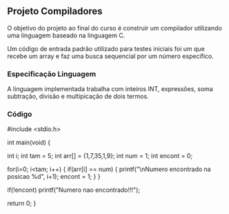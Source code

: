 ## Projeto Compiladores

O objetivo do projeto ao final do curso é construir um compilador utilizando uma linguagem baseado na linguagem C.

Um código de entrada padrão utilizado para testes iniciais foi um que recebe um array e faz uma busca sequencial por um número específico.

### Especificação Linguagem

A linguagem implementada trabalha com inteiros INT, expressões, soma subtração, divisão  e multipicação de dois termos.

### Código

#include <stdio.h>

int main(void) {

int i; int tam = 5; int arr[] = {1,7,35,1,9}; int num = 1; int encont = 0;

for(i=0; i<tam; i++) { if(arr[i] == num) { printf("\nNumero encontrado na posicao %d", i+1); encont = 1; } }

if(!encont) printf("Numero nao encontrado!!!");

return 0; }
